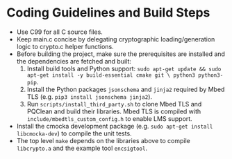 Coding Guidelines and Build Steps
================================

- Use C99 for all C source files.
- Keep main.c concise by delegating cryptographic loading/generation logic to
  crypto.c helper functions.
- Before building the project, make sure the prerequisites are installed and the
  dependencies are fetched and built:
  1. Install build tools and Python support:
     `sudo apt-get update && sudo apt-get install -y build-essential cmake git \
     python3 python3-pip`.
  2. Install the Python packages `jsonschema` and `jinja2` required by Mbed TLS
     (e.g. `pip3 install jsonschema jinja2`).
  3. Run `scripts/install_third_party.sh` to clone Mbed TLS and PQClean and
     build their libraries. Mbed TLS is compiled with
     `include/mbedtls_custom_config.h` to enable LMS support.
- Install the cmocka development package (e.g. `sudo apt-get install libcmocka-dev`) to compile the unit tests.
- The top level `make` depends on the libraries above to compile `libcrypto.a`
  and the example tool `encsigtool`.
